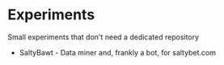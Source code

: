 Experiments
===========

Small experiments that don't need a dedicated repository

- SaltyBawt - Data miner and, frankly a bot, for saltybet.com